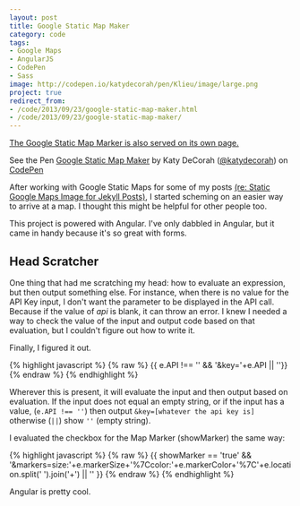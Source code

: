```yaml
---
layout: post
title: Google Static Map Maker
category: code
tags:
- Google Maps
- AngularJS
- CodePen
- Sass
image: http://codepen.io/katydecorah/pen/Klieu/image/large.png
project: true
redirect_from:
- /code/2013/09/23/google-static-map-maker.html
- /code/2013/09/23/google-static-map-maker/
---
```



[The Google Static Map Marker is also served on its own page.](http://staticmapmaker.com)

<p data-height="600" data-theme-id="97" data-slug-hash="Klieu" data-user="katydecorah" data-default-tab="result" class='codepen'>See the Pen <a href='http://codepen.io/katydecorah/pen/Klieu'>Google Static Map Maker</a> by Katy DeCorah (<a href='http://codepen.io/katydecorah'>@katydecorah</a>) on <a href='http://codepen.io'>CodePen</a></p>

After working with Google Static Maps for some of my posts [(re: Static Google Maps Image for Jekyll Posts)](/code/2013/09/06/google-maps-images-api-for-jekyll), I started scheming on an easier way to arrive at a map. I thought this might be helpful for other people too.  

This project is powered with Angular. I've only dabbled in Angular, but it came in handy because it's so great with forms.

## Head Scratcher

One thing that had me scratching my head: how to evaluate an expression, but then output something else. For instance, when there is no value for the API Key input, I don't want the parameter to be displayed in the API call. Because if the value of *api* is blank, it can throw an error. I knew I needed a way to check the value of the input and output code based on that evaluation, but I couldn't  figure out how to write it.

Finally, I figured it out.

{% highlight javascript %}
{% raw %}
{{ e.API !== '' && '&key='+e.API || ''}}
{% endraw %}
{% endhighlight %}

Wherever this is present, it will evaluate the input and then output based on evaluation. If the input does not equal an empty string, or if the input has a value, (`e.API !== ''`) then output `&key=[whatever the api key is]` otherwise (`||`) show `''` (empty string).

I evaluated the checkbox for the Map Marker (showMarker) the same way:

{% highlight javascript %}
{% raw %}
{{ showMarker == 'true' && '&markers=size:'+e.markerSize+'%7Ccolor:'+e.markerColor+'%7C'+e.location.split(' ').join('+') || '' }}
{% endraw %}
{% endhighlight %}

Angular is pretty cool.
